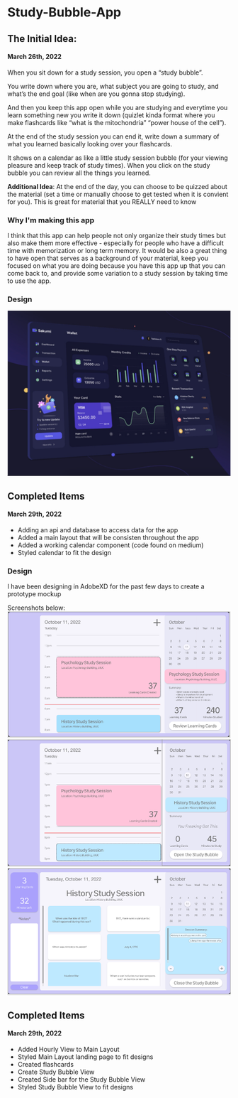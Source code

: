 # Study-Bubble-App

## The Initial Idea:

#### March 26th, 2022

When you sit down for a study session, you open a “study bubble”.

You write down where you are, what subject you are going to study, and what’s the end goal (like when are you gonna stop studying).

And then you keep this app open while you are studying and everytime you learn something new you write it down (quizlet kinda format where you make flashcards like “what is the mitochondria” “power house of the cell”).

At the end of the study session you can end it, write down a summary of what you learned basically looking over your flashcards.

It shows on a calendar as like a little study session bubble (for your viewing pleasure and keep track of study times). When you click on the study bubble you can review all the things you learned.

<b>Additional Idea</b>: At the end of the day, you can choose to be quizzed about the material (set a time or manually choose to get tested when it is convient for you). This is great for material that you REALLY need to know

### Why I'm making this app

I think that this app can help people not only organize their study times but also make them more effective - especially for people who have a difficult time with memorization or long term memory. It would be also a great thing to have open that serves as a background of your material, keep you focused on what you are doing because you have this app up that you can come back to, and provide some variation to a study session by taking time to use the app.

### Design

![](inspo1.png)

## Completed Items

#### March 29th, 2022

- Adding an api and database to access data for the app
- Added a main layout that will be consisten throughout the app
- Added a working calendar component (code found on medium)
- Styled calendar to fit the design

### Design

I have been designing in AdobeXD for the past few days to create a prototype mockup

Screenshots below:
![](design1.png)
![](design2.png)
![](design3.png)

## Completed Items

#### March 29th, 2022

- Added Hourly View to Main Layout
- Styled Main Layout landing page to fit designs
- Created flashcards
- Create Study Bubble View
- Created Side bar for the Study Bubble View
- Styled Study Bubble View to fit designs
